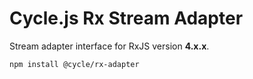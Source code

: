 # Cycle.js Rx Stream Adapter

Stream adapter interface for RxJS version **4.x.x**.

```
npm install @cycle/rx-adapter
```
